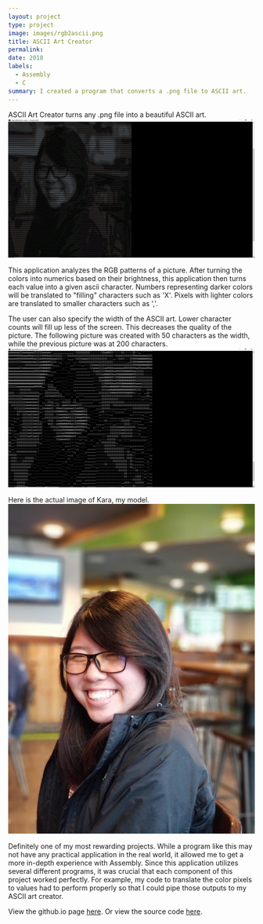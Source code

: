 ```yaml
---
layout: project
type: project
image: images/rgb2ascii.png
title: ASCII Art Creator
permalink:
date: 2018
labels:
  - Assembly
  - C
summary: I created a program that converts a .png file to ASCII art.
---
```


<div class="ui rounded image">
  ASCII Art Creator turns any .png file into a beautiful ASCII art.
<img class="ui image" src="../images/rgb2ascii.png">
</div>

This application analyzes the RGB patterns of a picture. After turning the colors into numerics based on their brightness, this application then turns each value into a given ascii character. Numbers representing darker colors will be translated to "filling" characters such as 'X'. Pixels with lighter colors are translated to smaller characters such as ','.

The user can also specify the width of the ASCII art. Lower character counts will fill up less of the screen. This decreases the quality of the picture. The following picture was created with 50 characters as the width, while the previous picture was at 200 characters.
<img class="ui image" src="../images/rgb2ascii2.png">

Here is the actual image of Kara, my model.
<img class="ui image" src="../images/kara.png">

Definitely one of my most rewarding projects. While a program like this may not have any practical application in the real world, it allowed me to get a more in-depth experience with Assembly. Since this application utilizes several different programs, it was crucial that each component of this project worked perfectly. For example, my code to translate the color pixels to values had to perform properly so that I could pipe those outputs to my ASCII art creator.

View the github.io page [here](https://hexokinase.github.io/).
Or view the source code [here](https://github.com/hexokinase/math-rush).

